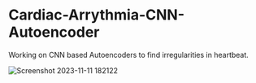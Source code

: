 # Cardiac-Arrythmia-CNN-Autoencoder

Working on CNN based Autoencoders to find irregularities in heartbeat.

![Screenshot 2023-11-11 182122](https://github.com/vulcan-332/Cardiac-Arrythmia-CNN-Autoencoder/assets/92639453/6de4c20d-6c79-419c-ae2d-d188b4b88d25)
